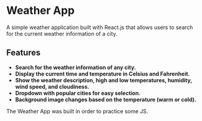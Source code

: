 # Weather App

A simple weather application built with React.js that allows users to search for the current weather information of a city.

## Features

- **Search for the weather information of any city.**
- **Display the current time and temperature in Celsius and Fahrenheit.**
- **Show the weather description, high and low temperatures, humidity, wind speed, and cloudiness.**
- **Dropdown with popular cities for easy selection.**
- **Background image changes based on the temperature (warm or cold).**

The Weather App was built in order to practice some JS.
